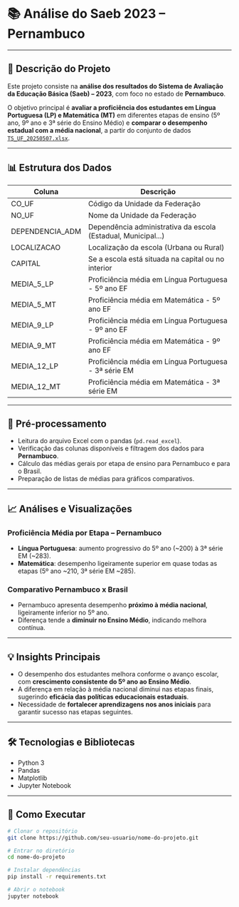 # 📚 Análise do Saeb 2023 – Pernambuco

---

## 📝 Descrição do Projeto

Este projeto consiste na **análise dos resultados do Sistema de Avaliação da Educação Básica (Saeb) – 2023**, com foco no estado de **Pernambuco**.  

O objetivo principal é **avaliar a proficiência dos estudantes em Língua Portuguesa (LP) e Matemática (MT)** em diferentes etapas de ensino (5º ano, 9º ano e 3ª série do Ensino Médio) e **comparar o desempenho estadual com a média nacional**, a partir do conjunto de dados [`TS_UF_20250507.xlsx`](https://github.com/seu-usuario/nome-do-projeto/blob/main/TS_UF_20250507.xlsx).

---

## 📊 Estrutura dos Dados

| Coluna         | Descrição                                                      |
|----------------|----------------------------------------------------------------|
| CO_UF          | Código da Unidade da Federação                                  |
| NO_UF          | Nome da Unidade da Federação                                    |
| DEPENDENCIA_ADM| Dependência administrativa da escola (Estadual, Municipal...)  |
| LOCALIZACAO    | Localização da escola (Urbana ou Rural)                        |
| CAPITAL        | Se a escola está situada na capital ou no interior             |
| MEDIA_5_LP     | Proficiência média em Língua Portuguesa - 5º ano EF            |
| MEDIA_5_MT     | Proficiência média em Matemática - 5º ano EF                   |
| MEDIA_9_LP     | Proficiência média em Língua Portuguesa - 9º ano EF            |
| MEDIA_9_MT     | Proficiência média em Matemática - 9º ano EF                   |
| MEDIA_12_LP    | Proficiência média em Língua Portuguesa - 3ª série EM          |
| MEDIA_12_MT    | Proficiência média em Matemática - 3ª série EM                 |

---

## 🔧 Pré-processamento

- Leitura do arquivo Excel com o pandas (`pd.read_excel`).  
- Verificação das colunas disponíveis e filtragem dos dados para **Pernambuco**.  
- Cálculo das médias gerais por etapa de ensino para Pernambuco e para o Brasil.  
- Preparação de listas de médias para gráficos comparativos.

---

## 📈 Análises e Visualizações

### Proficiência Média por Etapa – Pernambuco
- **Língua Portuguesa**: aumento progressivo do 5º ano (~200) à 3ª série EM (~283).  
- **Matemática**: desempenho ligeiramente superior em quase todas as etapas (5º ano ~210, 3ª série EM ~285).  

### Comparativo Pernambuco x Brasil
- Pernambuco apresenta desempenho **próximo à média nacional**, ligeiramente inferior no 5º ano.  
- Diferença tende a **diminuir no Ensino Médio**, indicando melhora contínua.  

---

## 💡 Insights Principais

- O desempenho dos estudantes melhora conforme o avanço escolar, com **crescimento consistente do 5º ano ao Ensino Médio**.  
- A diferença em relação à média nacional diminui nas etapas finais, sugerindo **eficácia das políticas educacionais estaduais**.  
- Necessidade de **fortalecer aprendizagens nos anos iniciais** para garantir sucesso nas etapas seguintes.

---

## 🛠 Tecnologias e Bibliotecas

- Python 3  
- Pandas  
- Matplotlib  
- Jupyter Notebook  

---

## 🚀 Como Executar

```bash
# Clonar o repositório
git clone https://github.com/seu-usuario/nome-do-projeto.git

# Entrar no diretório
cd nome-do-projeto

# Instalar dependências
pip install -r requirements.txt

# Abrir o notebook
jupyter notebook
